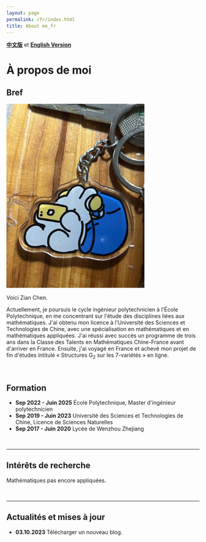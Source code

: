 ```yaml
---
layout: page
permalink: /fr/index.html
title: About me_fr
---
```


**[中文版](https://zian-chen.github.io/zh/)** et **[English Version](https://zian-chen.github.io)**

# À propos de moi

## Bref

<img src="/images/again.JPG" class="floatpic" width="360" height="480">

Voici Zian Chen.

Actuellement, je poursuis le cycle ingénieur polytechnicien à l'École Polytechnique, en me concentrant sur l'étude des disciplines liées aux mathématiques. J'ai obtenu mon licence à l'Université des Sciences et Technologies de Chine, avec une spécialisation en mathématiques et en mathématiques appliquées. J'ai réussi avec succès un programme de trois ans dans la Classe des Talents en Mathématiques Chine-France avant d'arriver en France. Ensuite, j'ai voyagé en France et achevé mon projet de fin d'études intitulé « Structures G<sub>2</sub> sur les 7-variétés » en ligne.

<br>

## Formation

- **Sep 2022 - Juin 2025** École Polytechnique, Master d'ingénieur polytechnicien
- **Sep 2019 - Juin 2023** Université des Sciences et Technologies de Chine, Licence de Sciences Naturelles
- **Sep 2017 - Juin 2020** Lycée de Wenzhou Zhejiang

<br>

---

## Intérêts de recherche

Mathématiques pas encore appliquées.

<br> 

---

## Actualités et mises à jour

- **03.10.2023** Télécharger un nouveau blog.

<br>
